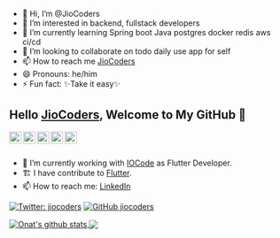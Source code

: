 - 👋 Hi, I’m @JioCoders
- 👀 I’m interested in backend, fullstack developers
- 🌱 I’m currently learning Spring boot Java postgres docker redis aws ci/cd
- 💞️ I’m looking to collaborate on todo daily use app for self 
- 📫 How to reach me [JioCoders](https://www.linkedin.com/in/jiocoders/)
- 😄 Pronouns: he/him
- ⚡ Fun fact:  ✨Take it easy✨

<!---
JioCoders/JioCoders is a ✨ special ✨ repository because its `README.md` (this file) appears on your GitHub profile.
You can click the Preview link to take a look at your changes.
--->

## Hello [JioCoders](https://iocode.shop), Welcome to My GitHub 👋

<a href="https://tr.linkedin.com/in/jiocoders">
  <img align="left" alt="Onat's LinkedIn" width="22px" src="https://cdn.jsdelivr.net/npm/simple-icons@v3/icons/linkedin.svg" />
</a>
<a href="https://github.com/jiocoders">
  <img align="left" alt="JioCoders's Github" width="22px" src="https://cdn.jsdelivr.net/npm/simple-icons@v3/icons/github.svg" />
</a>
<a href="https://medium.com/jiocoders">
  <img align="left" alt="JioCoders's Medium" width="22px" src="https://cdn.jsdelivr.net/npm/simple-icons@v3/icons/medium.svg" />
</a>
<a href="https://stackoverflow.com/users/23353326/jiocoders">
  <img align="left" alt="JioCoders's Medium" width="22px" src="https://cdn.jsdelivr.net/npm/simple-icons@v3/icons/stackoverflow.svg" />
</a>
<a href="https://twitter.com/jiocoders">
  <img align="left" alt="JioCoders's Twitter" width="22px" src="https://cdn.jsdelivr.net/npm/simple-icons@v3/icons/twitter.svg" />
</a>

<br/>
<br/>



- 🔭 I’m currently working with [IOCode](https://www.iocode.shop/) as Flutter Developer.
- 🏗 I have contribute to [Flutter](https://github.com/flutter/flutter).
- 📫 How to reach me: [LinkedIn](https://tr.linkedin.com/in/jiocoders)

[![Twitter: jiocoders](https://img.shields.io/twitter/follow/JioCoders?style=social)](https://tr.linkedin.com/in/jiocoders)
[![GitHub jiocoders](https://img.shields.io/github/followers/JioCoders?label=follow&style=social)](https://github.com/jiocoders)


<a href="https://github.com/jiocoders">
 <img align="center" src="https://github-readme-stats.vercel.app/api?username=jiocoders&show_icons=true&theme=dark&line_height=25&count_private=true&icon_color=00B4AA" alt="Onat's github stats"/>
</a>
<a href="https://github.com/jiocoders">
  <img align="center" src="https://github-readme-stats.vercel.app/api/top-langs/?username=jiocoders&theme=dark&layout=compact" />
</a>

